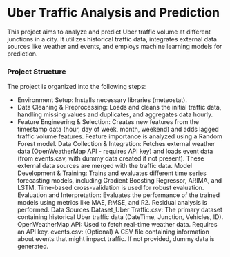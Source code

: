 # Uber Traffic Analysis and Prediction
This project aims to analyze and predict Uber traffic volume at different junctions in a city. It utilizes historical traffic data, integrates external data sources like weather and events, and employs machine learning models for prediction.

### Project Structure
The project is organized into the following steps:

* Environment Setup: Installs necessary libraries (meteostat).
* Data Cleaning & Preprocessing: Loads and cleans the initial traffic data, handling missing values and duplicates, and aggregates data hourly.
* Feature Engineering & Selection: Creates new features from the timestamp data (hour, day of week, month, weekend) and adds lagged traffic volume features. Feature importance is analyzed using a Random Forest model.
Data Collection & Integration: Fetches external weather data (OpenWeatherMap API - requires API key) and loads event data (from events.csv, with dummy data created if not present). These external data sources are merged with the traffic data.
Model Development & Training: Trains and evaluates different time series forecasting models, including Gradient Boosting Regressor, ARIMA, and LSTM. Time-based cross-validation is used for robust evaluation.
Evaluation and Interpretation: Evaluates the performance of the trained models using metrics like MAE, RMSE, and R2. Residual analysis is performed.
Data Sources
Dataset_Uber Traffic.csv: The primary dataset containing historical Uber traffic data (DateTime, Junction, Vehicles, ID).
OpenWeatherMap API: Used to fetch real-time weather data. Requires an API key.
events.csv: (Optional) A CSV file containing information about events that might impact traffic. If not provided, dummy data is generated.
